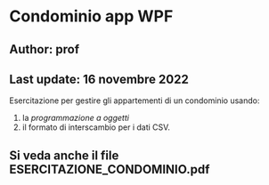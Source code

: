 # Condominio app WPF
## Author: prof
## Last update: 16 novembre 2022
Esercitazione per gestire gli appartementi di un condominio 
usando:
1. la *programmazione a oggetti* 
2. il formato di interscambio per i dati CSV.

## Si veda anche il file ESERCITAZIONE_CONDOMINIO.pdf
